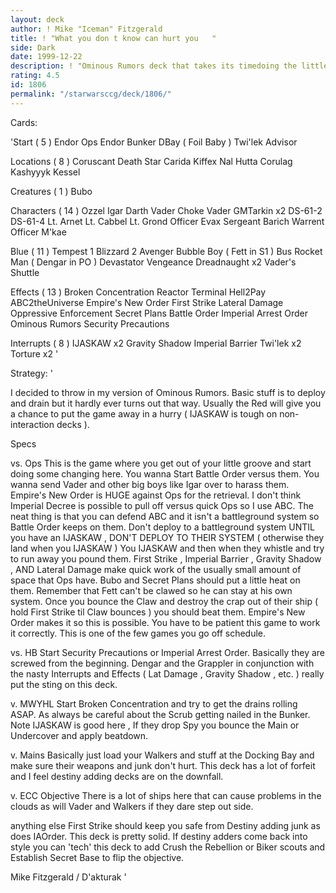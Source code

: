 ```yaml
---
layout: deck
author: ! Mike "Iceman" Fitzgerald
title: ! "What you don t know can hurt you   "
side: Dark
date: 1999-12-22
description: ! "Ominous Rumors deck that takes its timedoing the little steps to victory."
rating: 4.5
id: 1806
permalink: "/starwarsccg/deck/1806/"
---
```

Cards: 

'Start  ( 5 )
Endor Ops
Endor
Bunker
DBay ( Foil Baby ) 
Twi'lek Advisor

Locations  ( 8 )
Coruscant
Death Star
Carida
Kiffex
Nal Hutta
Corulag
Kashyyyk
Kessel

Creatures  ( 1 )
Bubo

Characters  ( 14 )
Ozzel
Igar
Darth Vader
Choke Vader
GMTarkin x2
DS-61-2
DS-61-4
Lt. Arnet
Lt. Cabbel
Lt. Grond
Officer Evax
Sergeant Barich
Warrent Officer M'kae

Blue  ( 11 )
Tempest 1
Blizzard 2
Avenger
Bubble Boy ( Fett in S1 )
Bus
Rocket Man ( Dengar in PO )
Devastator
Vengeance
Dreadnaught x2
Vader's Shuttle

Effects  ( 13 )
Broken Concentration
Reactor Terminal
Hell2Pay
ABC2theUniverse
Empire's New Order
First Strike
Lateral Damage
Oppressive Enforcement
Secret Plans
Battle Order
Imperial Arrest Order
Ominous Rumors
Security Precautions

Interrupts  ( 8 )
IJASKAW x2
Gravity Shadow
Imperial Barrier
Twi'lek x2
Torture x2 '

Strategy: '

I decided to throw in my version of Ominous Rumors. Basic stuff is to deploy and drain but it hardly ever turns out that way. Usually the Red will give you a chance to put the game away in a hurry ( IJASKAW is tough on non-interaction decks ).

Specs 

vs. Ops  This is the game where you get out of your little groove and start doing some changing here. You wanna Start Battle Order versus them. You wanna send Vader and other big boys like Igar over to harass them. Empire's New Order is HUGE against Ops for the retrieval. I don't think Imperial Decree is possible to pull off versus quick Ops so I use ABC. The neat thing is that you can defend ABC and it isn't a battleground system so Battle Order keeps on them. Don't deploy to a battleground system UNTIL you have an IJASKAW , DON'T DEPLOY TO THEIR SYSTEM ( otherwise they land when you IJASKAW )  You IJASKAW and then when they whistle and try to run away you pound them. First Strike , Imperial Barrier , Gravity Shadow , AND Lateral Damage make quick work of the usually small amount of space that Ops have. Bubo and Secret Plans should
put a little heat on them. Remember that Fett can't be clawed so he can stay at his own system.
Once you bounce the Claw and destroy the crap out of their ship ( hold First Strike til Claw bounces ) you should beat them. Empire's New Order makes it so this is possible. You have to be patient this game to work it correctly. This is one of the few games you go off schedule.

vs. HB  Start Security Precautions or Imperial Arrest Order. Basically they are screwed from the beginning. Dengar and the Grappler in conjunction with the nasty Interrupts and Effects ( Lat Damage , Gravity Shadow , etc. ) really put the sting on this deck.

v. MWYHL  Start Broken Concentration and try to get the drains rolling ASAP. As always be careful about the Scrub getting nailed in the Bunker. Note  IJASKAW is good here , If they drop Spy you bounce the Main or Undercover and apply beatdown.

v. Mains  Basically just load your Walkers and stuff at the Docking Bay and make sure their weapons and junk don't hurt. This deck has a lot of forfeit and I feel destiny adding decks are on the downfall.

v. ECC Objective  There is a lot of ships here that can cause problems in the clouds as will Vader and Walkers if they dare step out side.

anything else  First Strike should keep you safe from Destiny adding junk as does IAOrder. This deck is pretty solid. If destiny adders come back into style you can 'tech' this deck to add Crush the Rebellion or Biker scouts and Establish Secret Base to flip the objective.

Mike Fitzgerald / D'akturak '
